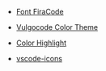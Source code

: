 - [Font FiraCode](https://github.com/tonsky/FiraCode)

- [Vulgocode Color Theme](https://marketplace.visualstudio.com/items?itemName=alexandreramos.vulgocode-color-theme)

- [Color Highlight](https://marketplace.visualstudio.com/items?itemName=naumovs.color-highlight)

- [vscode-icons](https://marketplace.visualstudio.com/items?itemName=vscode-icons-team.vscode-icons)